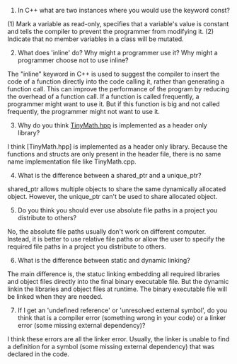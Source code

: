 1. In C++ what are two instances where you would use the keyword const?

(1) Mark a variable as read-only, specifies that a variable's value is constant and tells the compiler to prevent the programmer from modifying it.
(2) Indicate that no member variables in a class will be mutated.

2. What does 'inline' do? Why might a programmer use it? Why might a programmer choose not to use inline?

The "inline" keyword in C++ is used to suggest the compiler to insert the code of a function directly into the code calling it, rather than generating a function call. This can improve the performance of the program by reducing the overhead of a function call. If a function is called frequently, a programmer might want to use it. But if this function is big and not called frequently, the programmer might not want to use it.

3. Why do you think [TinyMath.hpp](./TinyMath.hpp) is implemented as a header only library? 

I think [TinyMath.hpp] is implemented as a header only library. Because the functions and structs are only present in the header file, there is no same name implementation file like TinyMath.cpp.

4. What is the difference between a shared_ptr and a unique_ptr?

shared_ptr allows multiple objects to share the same dynamically allocated object. However, the unique_ptr can't be used to share allocated object.

5. Do you think you should ever use absolute file paths in a project you distribute to others? 

No, the absolute file paths usually don't work on different computer. Instead, it is better to use relative file paths or allow the user to specify the required file paths in a project you distribute to others.

6. What is the difference between static and dynamic linking?

The main difference is, the statuc linking embedding all required libraries and object files directly into the final binary executable file. But the dynamic linkin the libraries and object files at runtime.  The binary executable file will be linked when they are needed.

7. If I get an 'undefined reference' or 'unresolved external symbol', do you think that is a compiler error (something wrong in your code) or a linker error (some missing external dependency)? 

I think these errors are all the linker error. Usually, the linker is unable to find a definition for a symbol (some missing external dependency) that was declared in the code. 
